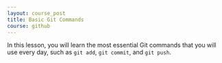 ```yaml
---
layout: course_post
title: Basic Git Commands
course: github
---
```


In this lesson, you will learn the most essential Git commands that you will use every day, such as `git add`, `git commit`, and `git push`.
